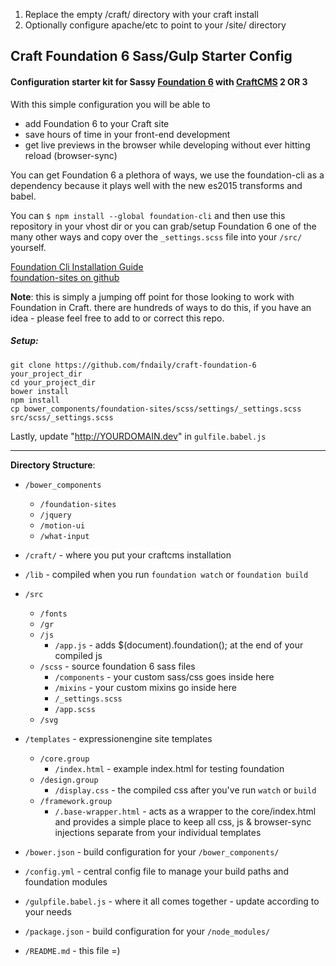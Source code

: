 1. Replace the empty /craft/ directory with your craft install
2. Optionally configure apache/etc to point to your /site/ directory


## Craft Foundation 6 Sass/Gulp Starter Config
#### Configuration starter kit for Sassy  [Foundation 6](http://foundation.zurb.com/sites/docs/) with [CraftCMS](http://craftcms.com/) 2 OR 3  

With this simple configuration you will be able to
- add Foundation 6 to your Craft site
- save hours of time in your front-end development
- get live previews in the browser while developing without ever hitting reload (browser-sync)

You can get Foundation 6 a plethora of ways, we use the foundation-cli as a dependency because it plays well with the new es2015 transforms and babel.

You can `$ npm install --global foundation-cli` and then use this repository in your vhost dir or you can grab/setup Foundation 6 one of the many other ways and copy over the `_settings.scss` file into your `/src/` yourself.

[Foundation Cli Installation Guide](http://foundation.zurb.com/sites/docs/installation.html)  
[foundation-sites on github](https://github.com/zurb/foundation-sites)  

**Note**: this is simply a jumping off point for those looking to work with Foundation in Craft. there are hundreds of ways to do this, if you have an idea - please feel free to add to or correct this repo.   

##### Setup:  
    git clone https://github.com/fndaily/craft-foundation-6 your_project_dir
    cd your_project_dir
    bower install
    npm install
    cp bower_components/foundation-sites/scss/settings/_settings.scss src/scss/_settings.scss

Lastly, update "http://YOURDOMAIN.dev" in `gulfile.babel.js`

********************

**Directory Structure**:

- `/bower_components`
    - `/foundation-sites`
    - `/jquery`
    - `/motion-ui`
    - `/what-input`
- `/craft/` - where you put your craftcms installation    


- `/lib` - compiled when you run `foundation watch` or `foundation build`
- `/src`
    - `/fonts`
    - `/gr`
    - `/js`
        - `/app.js` - adds $(document).foundation(); at the end of your compiled js
    - `/scss` - source foundation 6 sass files
        - `/components` - your custom sass/css goes inside here
        - `/mixins` - your custom mixins go inside here
        - `/_settings.scss`  
        - `/app.scss`
    - `/svg`
- `/templates` - expressionengine site templates
    - `/core.group`
        - `/index.html` - example index.html for testing foundation
    - `/design.group`
        - `/display.css` - the compiled css after you've run `watch` or `build`
    - `/framework.group`
        - `/.base-wrapper.html` - acts as a wrapper to the core/index.html and provides a simple place to keep all css, js & browser-sync injections separate from your individual templates

- `/bower.json` - build configuration for your `/bower_components/`
- `/config.yml` - central config file to manage your build paths and foundation modules
- `/gulpfile.babel.js` - where it all comes together - update according to your needs
- `/package.json` - build configuration for your `/node_modules/`
- `/README.md` - this file =)
